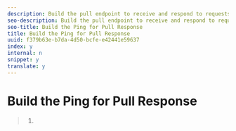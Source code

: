 ```yaml
---
description: Build the pull endpoint to receive and respond to requests for access to your user identity system.
seo-description: Build the pull endpoint to receive and respond to requests for access to your user identity system.
seo-title: Build the Ping for Pull Response
title: Build the Ping for Pull Response
uuid: f379b63e-b7da-4d50-bcfe-e42441e59637
index: y
internal: n
snippet: y
translate: y
---
```


# Build the Ping for Pull Response


>1.
